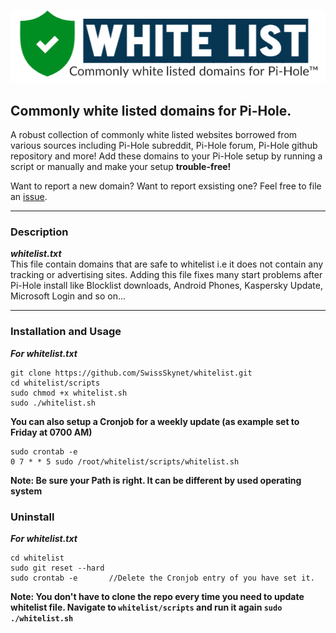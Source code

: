 <p align="center">
  <img width="550" src="https://raw.githubusercontent.com/SwissSkynet/whitelist/master/images/logo.png">
</p>
       
       
## Commonly white listed domains for Pi-Hole.     
          
A robust collection of commonly white listed websites borrowed from various sources including Pi-Hole subreddit, Pi-Hole forum, Pi-Hole github repository and more!
Add these domains to your Pi-Hole setup by running a script or manually and make your setup **trouble-free!**
                
Want to report a new domain? Want to report exsisting one? Feel free to file an <a href="https://github.com/SwissSkynet/whitelist/issues">issue</a>.
         
***
     
### Description      
       
***whitelist.txt***       
This file contain domains that are safe to whitelist i.e it does not contain any tracking or advertising sites. Adding this file fixes many start problems after Pi-Hole install like Blocklist downloads, Android Phones, Kaspersky Update, Microsoft Login and so on...
        
***
           
### Installation and Usage
         
***For whitelist.txt***     
```
git clone https://github.com/SwissSkynet/whitelist.git
cd whitelist/scripts
sudo chmod +x whitelist.sh
sudo ./whitelist.sh
```
**You can also setup a Cronjob for a weekly update (as example set to Friday at 0700 AM)**
```
sudo crontab -e
0 7 * * 5 sudo /root/whitelist/scripts/whitelist.sh
```
**Note: Be sure your Path is right. It can be different by used operating system**

### Uninstall
         
***For whitelist.txt***     
```
cd whitelist
sudo git reset --hard
sudo crontab -e       //Delete the Cronjob entry of you have set it.
```
             
**Note: You don't have to clone the repo every time you need to update whitelist file. Navigate to `whitelist/scripts` and run it again `sudo ./whitelist.sh`**
